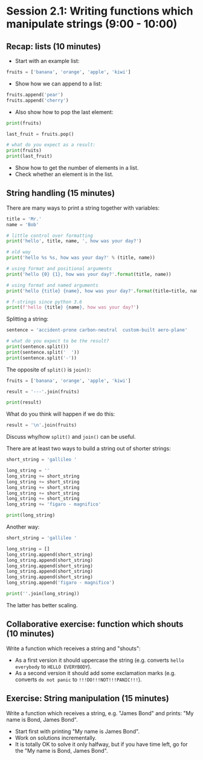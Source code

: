 

# Session 2.1: Writing functions which manipulate strings (9:00 - 10:00)


## Recap: lists (10 minutes)

- Start with an example list:

```python
fruits = ['banana', 'orange', 'apple', 'kiwi']
```

- Show how we can append to a list:

```python
fruits.append('pear')
fruits.append('cherry')
```

- Also show how to pop the last element:

```python
print(fruits)

last_fruit = fruits.pop()

# what do you expect as a result:
print(fruits)
print(last_fruit)
```

- Show how to get the number of elements in a list.
- Check whether an element is in the list.


## String handling (15 minutes)

There are many ways to print a string together with variables:

```python
title = 'Mr.'
name = 'Bob'

# little control over formatting
print('hello', title, name, ', how was your day?')

# old way
print('hello %s %s, how was your day?' % (title, name))

# using format and positional arguments
print('hello {0} {1}, how was your day?'.format(title, name))

# using format and named arguments
print('hello {title} {name}, how was your day?'.format(title=title, name=name))

# f-strings since python 3.6
print(f'hello {title} {name}, how was your day?')
```

Splitting a string:

```python
sentence = 'accident-prone carbon-neutral  custom-built aero-plane'

# what do you expect to be the result?
print(sentence.split())
print(sentence.split('  '))
print(sentence.split('-'))
```

The opposite of `split()` is `join()`:

```python
fruits = ['banana', 'orange', 'apple', 'kiwi']

result = '---'.join(fruits)

print(result)
```

What do you think will happen if we do this:

```python
result = '\n'.join(fruits)
```

Discuss why/how `split()` and `join()` can be useful.

There are at least two ways to build a string out of shorter strings:

```python
short_string = 'gallileo '

long_string = ''
long_string += short_string
long_string += short_string
long_string += short_string
long_string += short_string
long_string += short_string
long_string += 'figaro - magnifico'

print(long_string)
```

Another way:

```python
short_string = 'gallileo '

long_string = []
long_string.append(short_string)
long_string.append(short_string)
long_string.append(short_string)
long_string.append(short_string)
long_string.append(short_string)
long_string.append('figaro - magnifico')

print(''.join(long_string))
```

The latter has better scaling.


## Collaborative exercise: function which shouts (10 minutes)

Write a function which receives a string and "shouts":

- As a first version it should uppercase the string (e.g. converts `hello everybody` to `HELLO EVERYBODY`).
- As a second version it should add some exclamation marks (e.g. converts `do not panic` to `!!!DO!!!NOT!!!PANIC!!!`).


## Exercise: String manipulation (15 minutes)

Write a function which receives a string, e.g. "James Bond" and prints: "My name is Bond, James Bond".

- Start first with printing "My name is James Bond".
- Work on solutions incrementally.
- It is totally OK to solve it only halfway, but if you have time left,
  go for the "My name is Bond, James Bond".
